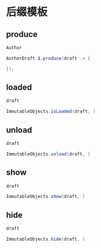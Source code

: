 # 后缀模板

## produce

```java
Author
```

```java
AuthorDraft.$.produce(draft -> {

});
```

## loaded

```java
draft
```

```java
ImmutableObjects.isLoaded(draft, )
```

## unload

```java
draft
```

```java
ImmutableObjects.unload(draft, )
```

## show

```java
draft
```

```java
ImmutableObjects.show(draft, )
```

## hide

```java
draft
```

```java
ImmutableObjects.hide(draft, )
```